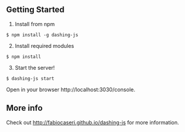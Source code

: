 ## Getting Started

1. Install from npm

```shell
$ npm install -g dashing-js
```

2. Install required modules

```shell
$ npm install
```

3. Start the server!

```shell
$ dashing-js start
```

Open in your browser http://localhost:3030/console.

## More info
Check out http://fabiocaseri.github.io/dashing-js for more information.